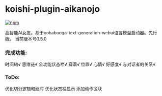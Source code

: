 # koishi-plugin-aikanojo

[![npm](https://img.shields.io/npm/v/koishi-plugin-aikanojo?style=flat-square)](https://www.npmjs.com/package/koishi-plugin-aikanojo)

高智能AI女友，基于oobabooga-text-generation-webui语言模型启动器。先行版。
当前版本号0.5.0

### 完成功能:
时间轴√
思维链√
全功能状态栏√
  穿着√
  位置√
  心情√
  好感度√
  与对话者的关系√

### ToDo:
优化切分逻辑和延时
优化状态栏显示
添加动作区块

